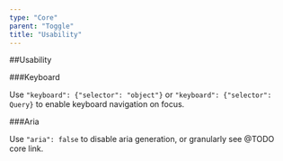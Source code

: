 ```yaml
---
type: "Core"
parent: "Toggle"
title: "Usability"
---
```


##Usability

###Keyboard

Use `"keyboard": {"selector": "object"}` or `"keyboard": {"selector": Query}` to enable keyboard navigation on focus.

<demo>
  <demovanilla src="inline/core/toggle/usability-keyboard">
  </demovanilla>
</demo>

###Aria

Use `"aria": false` to disable aria generation, or granularly see @TODO core link.

<demo>
  <demovanilla src="inline/core/toggle/usability-aria">
  </demovanilla>
</demo>
